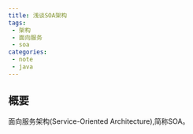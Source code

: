 ```yaml
---
title: 浅谈SOA架构
tags:
 - 架构
 - 面向服务
 - soa
categories:
 - note
 - java
---
```


## 概要 ##
面向服务架构(Service-Oriented Architecture),简称SOA。

